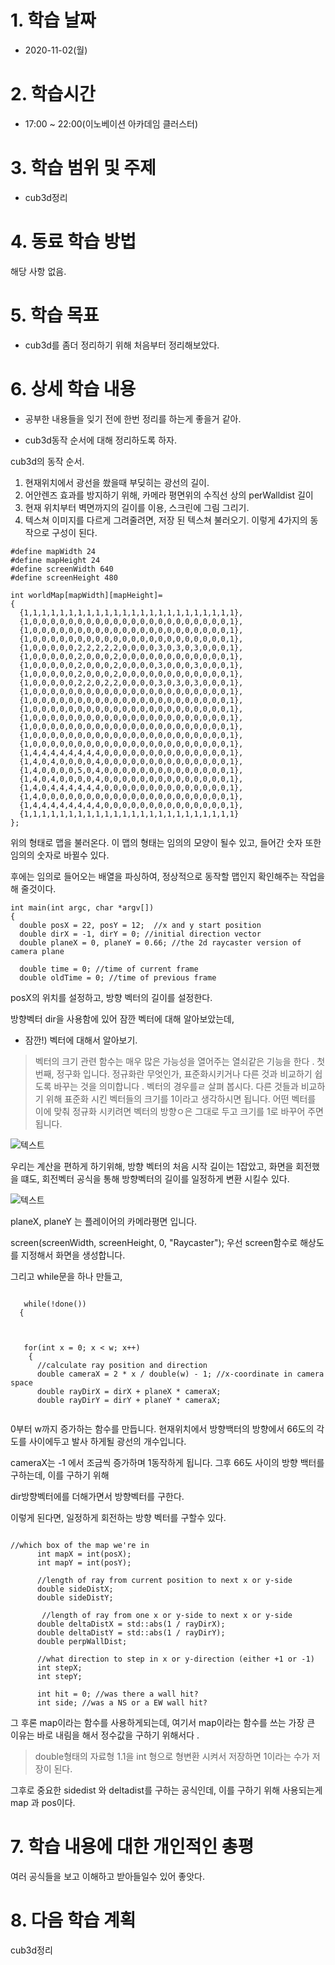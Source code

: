 # 1. 학습 날짜

* 2020-11-02(월)

# 2. 학습시간

* 17:00 ~ 22:00(이노베이션 아카데임 클러스터)

# 3. 학습 범위 및 주제

* cub3d정리
   
    
# 4. 동료 학습 방법

해당 사항 없음.

# 5. 학습 목표

* cub3d를 좀더 정리하기 위해 처음부터 정리해보았다. 
  
# 6. 상세 학습 내용
 * 공부한 내용들을 잊기 전에 한번 정리를 하는게 좋을거 같아.
  
  * cub3d동작 순서에 대해 정리하도록 하자. 
  
cub3d의 동작 순서. 
  1. 현재위치에서 광선을 쐈을때 부딪히는 광선의 길이. 
  2. 어안렌즈 효과를 방지하기 위해, 카메라 평면위의 수직선 상의 perWalldist 길이 
  3. 현재 위치부터 벽면까지의 길이를 이용, 스크린에 그림 그리기. 
  4. 텍스쳐 이미지를 다르게 그려줄려면, 저장 된 텍스쳐 불러오기. 
 이렇게 4가지의 동작으로 구성이 된다. 

 <pre><code>#define mapWidth 24
#define mapHeight 24
#define screenWidth 640
#define screenHeight 480

int worldMap[mapWidth][mapHeight]=
{
  {1,1,1,1,1,1,1,1,1,1,1,1,1,1,1,1,1,1,1,1,1,1,1,1},
  {1,0,0,0,0,0,0,0,0,0,0,0,0,0,0,0,0,0,0,0,0,0,0,1},
  {1,0,0,0,0,0,0,0,0,0,0,0,0,0,0,0,0,0,0,0,0,0,0,1},
  {1,0,0,0,0,0,0,0,0,0,0,0,0,0,0,0,0,0,0,0,0,0,0,1},
  {1,0,0,0,0,0,2,2,2,2,2,0,0,0,0,3,0,3,0,3,0,0,0,1},
  {1,0,0,0,0,0,2,0,0,0,2,0,0,0,0,0,0,0,0,0,0,0,0,1},
  {1,0,0,0,0,0,2,0,0,0,2,0,0,0,0,3,0,0,0,3,0,0,0,1},
  {1,0,0,0,0,0,2,0,0,0,2,0,0,0,0,0,0,0,0,0,0,0,0,1},
  {1,0,0,0,0,0,2,2,0,2,2,0,0,0,0,3,0,3,0,3,0,0,0,1},
  {1,0,0,0,0,0,0,0,0,0,0,0,0,0,0,0,0,0,0,0,0,0,0,1},
  {1,0,0,0,0,0,0,0,0,0,0,0,0,0,0,0,0,0,0,0,0,0,0,1},
  {1,0,0,0,0,0,0,0,0,0,0,0,0,0,0,0,0,0,0,0,0,0,0,1},
  {1,0,0,0,0,0,0,0,0,0,0,0,0,0,0,0,0,0,0,0,0,0,0,1},
  {1,0,0,0,0,0,0,0,0,0,0,0,0,0,0,0,0,0,0,0,0,0,0,1},
  {1,0,0,0,0,0,0,0,0,0,0,0,0,0,0,0,0,0,0,0,0,0,0,1},
  {1,0,0,0,0,0,0,0,0,0,0,0,0,0,0,0,0,0,0,0,0,0,0,1},
  {1,4,4,4,4,4,4,4,4,0,0,0,0,0,0,0,0,0,0,0,0,0,0,1},
  {1,4,0,4,0,0,0,0,4,0,0,0,0,0,0,0,0,0,0,0,0,0,0,1},
  {1,4,0,0,0,0,5,0,4,0,0,0,0,0,0,0,0,0,0,0,0,0,0,1},
  {1,4,0,4,0,0,0,0,4,0,0,0,0,0,0,0,0,0,0,0,0,0,0,1},
  {1,4,0,4,4,4,4,4,4,0,0,0,0,0,0,0,0,0,0,0,0,0,0,1},
  {1,4,0,0,0,0,0,0,0,0,0,0,0,0,0,0,0,0,0,0,0,0,0,1},
  {1,4,4,4,4,4,4,4,4,0,0,0,0,0,0,0,0,0,0,0,0,0,0,1},
  {1,1,1,1,1,1,1,1,1,1,1,1,1,1,1,1,1,1,1,1,1,1,1,1}
};</pre></code>

위의 형태로 맵을 불러온다. 이 맵의 형태는 임의의 모양이 될수 있고, 들어간 숫자 또한 임의의 숫자로 바뀔수 있다. 

후에는 임의로 들어오는 배열을 파싱하여, 정상적으로 동작할 맵인지 확인해주는 작업을 해 줄것이다. 

<pre><code>int main(int argc, char *argv[])
{
  double posX = 22, posY = 12;  //x and y start position
  double dirX = -1, dirY = 0; //initial direction vector
  double planeX = 0, planeY = 0.66; //the 2d raycaster version of camera plane

  double time = 0; //time of current frame
  double oldTime = 0; //time of previous frame</pre></code>

posX의 위치를 설정하고, 방향 벡터의 길이를 설정한다. 

방향벡터 dir을 사용함에 있어 잠깐 벡터에 대해 알아보았는데, 

  * 잠깐!) 벡터에 대해서 알아보기. 
>벡터의 크기 관련 함수는 매우 많은 가능성을 열어주는 열쇠같은 기능을 한다 .
첫번째, 정구화 입니다. 
정규화란 무엇인가, 표준화시키거나 다른 것과 비교하기 쉽도록 바꾸는 것을 의미합니다 .
벡터의 경우를ㄹ 살펴 봅시다. 다른 것들과 비교하기 위해 표준화 시킨 벡터들의 크기를 1이라고 생각하시면 됩니다.  어떤 벡터를 이에 맞춰 정규화 시키려면 벡터의 방향ㅇ은 그대로 두고 크기를 1로 바꾸어 주면 됩니다. 

![텍스트](https://cdn.kastatic.org/ka-perseus-images/6ade290db694921cc465883fb070d8a1dbb3447e.png)

우리는 계산을 편하게 하기위해, 방향 벡터의 처음 시작 길이는 1잡았고, 화면을 회전했을 떄도, 회전벡터 공식을 통해 방향벡터의 길이를 일정하게 변환 시킬수 있다. 

![텍스트](https://mblogthumb-phinf.pstatic.net/MjAxODExMjdfOCAg/MDAxNTQzMzI3NTgxMzgw.lxpMU4WN7S8QoF44Wa2ztviKchZMRkaeMTwkesCitRsg.qt-B26PFW1icoxHqi1cfri67NGKYHmGmV9ayY-nxe9gg.PNG.destiny9720/eq1.png?type=w2)

planeX, planeY 는 플레이어의 카메라평면 입니다.

  screen(screenWidth, screenHeight, 0, "Raycaster");
  우선 screen함수로 해상도를 지정해서 화면을 생성합니다. 

  그리고 while문을 하나 만들고, 
  <pre><code>
   while(!done())
  {
  </pre></code>

  <pre><code>
   for(int x = 0; x < w; x++)
    {
      //calculate ray position and direction
      double cameraX = 2 * x / double(w) - 1; //x-coordinate in camera space
      double rayDirX = dirX + planeX * cameraX;
      double rayDirY = dirY + planeY * cameraX;
  </pre></code>

0부터 w까지 증가하는 함수를 만듭니다. 
현재위치에서 방향백터의 방향에서 66도의 각도를 사이에두고 발사 하게될 광선의 개수입니다. 

cameraX는 -1 에서 조금씩 증가하며 1동작하게 됩니다. 
그후 66도 사이의 방향 백터를 구하는데, 이를 구하기 위해 

dir방향벡터에를 더해가면서 방향벡터를 구한다. 

이렇게 된다면, 일정하게 회전하는 방향 벡터를 구할수 있다. 

<pre><code>
//which box of the map we're in
      int mapX = int(posX);
      int mapY = int(posY);

      //length of ray from current position to next x or y-side
      double sideDistX;
      double sideDistY;

       //length of ray from one x or y-side to next x or y-side
      double deltaDistX = std::abs(1 / rayDirX);
      double deltaDistY = std::abs(1 / rayDirY);
      double perpWallDist;

      //what direction to step in x or y-direction (either +1 or -1)
      int stepX;
      int stepY;

      int hit = 0; //was there a wall hit?
      int side; //was a NS or a EW wall hit?</pre></code>

그 후론 map이라는 함수를 사용하게되는데, 여기서 map이라는 함수를 쓰는 가장 큰 이유는 바로 내림을 해서 정수값을 구하기 위해서다 .

> double형태의 자료형 1.1을 int 형으로 형변환 시켜서 저장하면 1이라는 수가 저장이 된다. 

그후로 중요한 sidedist 와 deltadist를 구하는 공식인데,  이를 구하기 위해 사용되는게 map 과 pos이다. 


# 7. 학습 내용에 대한 개인적인 총평

여러 공식들을 보고 이해하고 받아들일수 있어 좋앗다. 

# 8. 다음 학습 계획
cub3d정리